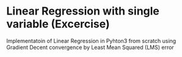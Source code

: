 # Linear Regression with single variable (Excercise)
Implementatoin of Linear Regression in Pyhton3 from scratch using Gradient Decent convergence by Least Mean Squared (LMS) error
